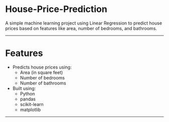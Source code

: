 # House-Price-Prediction

A simple machine learning project using Linear Regression to predict house prices based on features like area, number of bedrooms, and bathrooms.

---

# Features

- Predicts house prices using:
  - Area (in square feet)
  - Number of bedrooms
  - Number of bathrooms
- Built using:
  - Python
  - pandas
  - scikit-learn
  - matplotlib

---

